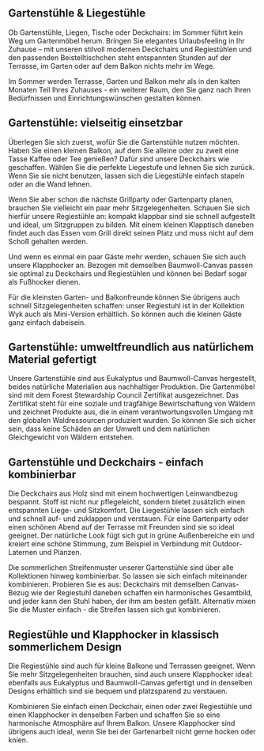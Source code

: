 

Gartenstühle & Liegestühle
--------------------------

Ob Gartenstühle, Liegen, Tische oder Deckchairs: im Sommer führt kein Weg um Gartenmöbel herum. Bringen Sie elegantes Urlaubsfeeling in Ihr Zuhause – mit unseren stilvoll modernen Deckchairs und Regiestühlen und den passenden Beistelltischchen steht entspannten Stunden auf der Terrasse, im Garten oder auf dem Balkon nichts mehr im Wege.

Im Sommer werden Terrasse, Garten und Balkon mehr als in den kalten Monaten Teil Ihres Zuhauses - ein weiterer Raum, den Sie ganz nach Ihren Bedürfnissen und Einrichtungswünschen gestalten können.

Gartenstühle: vielseitig einsetzbar
-----------------------------------

Überlegen Sie sich zuerst, wofür Sie die Gartenstühle nutzen möchten. Haben Sie einen kleinen Balkon, auf dem Sie alleine oder zu zweit eine Tasse Kaffee oder Tee genießen? Dafür sind unsere Deckchairs wie geschaffen. Wählen Sie die perfekte Liegestufe und lehnen Sie sich zurück. Wenn Sie sie nicht benutzen, lassen sich die Liegestühle einfach stapeln oder an die Wand lehnen.

Wenn Sie aber schon die nächste Grillparty oder Gartenparty planen, brauchen Sie vielleicht ein paar mehr Sitzgelegenheiten. Schauen Sie sich hierfür unsere Regiestühle an: kompakt klappbar sind sie schnell aufgestellt und ideal, um Sitzgruppen zu bilden. Mit einem kleinen Klapptisch daneben findet auch das Essen vom Grill direkt seinen Platz und muss nicht auf dem Schoß gehalten werden.

Und wenn es einmal ein paar Gäste mehr werden, schauen Sie sich auch unsere Klapphocker an. Bezogen mit demselben Baumwoll-Canvas passen sie optimal zu Deckchairs und Regiestühlen und können bei Bedarf sogar als Fußhocker dienen.

Für die kleinsten Garten- und Balkonfreunde können Sie übrigens auch schnell Sitzgelegenheiten schaffen: unser Regiestuhl ist in der Kollektion Wyk auch als Mini-Version erhältlich. So können auch die kleinen Gäste ganz einfach dabeisein.

Gartenstühle: umweltfreundlich aus natürlichem Material gefertigt
-----------------------------------------------------------------

Unsere Gartenstühle sind aus Eukalyptus und Baumwoll-Canvas hergestellt, beides natürliche Materialien aus nachhaltiger Produktion. Die Gartenmöbel sind mit dem Forest Stewardship Council Zertifikat ausgezeichnet. Das Zertifikat steht für eine soziale und tragfähige Bewirtschaftung von Wäldern und zeichnet Produkte aus, die in einem verantwortungsvollen Umgang mit den globalen Waldressourcen produziert wurden. So können Sie sich sicher sein, dass keine Schäden an der Umwelt und dem natürlichen Gleichgewicht von Wäldern entstehen.

Gartenstühle und Deckchairs - einfach kombinierbar
--------------------------------------------------

Die Deckchairs aus Holz sind mit einem hochwertigen Leinwandbezug bespannt. Stoff ist nicht nur pflegeleicht, sondern bietet zusätzlich einen entspannten Liege- und Sitzkomfort. Die Liegestühle lassen sich einfach und schnell auf- und zuklappen und verstauen. Für eine Gartenparty oder einen schönen Abend auf der Terrasse mit Freunden sind sie so ideal geeignet. Der natürliche Look fügt sich gut in grüne Außenbereiche ein und kreiert eine schöne Stimmung, zum Beispiel in Verbindung mit Outdoor-Laternen und Planzen.

Die sommerlichen Streifenmuster unserer Gartenstühle sind über alle Kollektionen hinweg kombinierbar. So lassen sie sich einfach miteinander kombinieren. Probieren Sie es aus: Deckchairs mit demselben Canvas-Bezug wie der Regiestuhl daneben schaffen ein harmonisches Gesamtbild, und jeder kann den Stuhl haben, der ihm am besten gefällt. Alternativ mixen Sie die Muster einfach - die Streifen lassen sich gut kombinieren.

Regiestühle und Klapphocker in klassisch sommerlichem Design
------------------------------------------------------------

Die Regiestühle sind auch für kleine Balkone und Terrassen geeignet. Wenn Sie mehr Sitzgelegenheiten brauchen, sind auch unsere Klapphocker ideal: ebenfalls aus Eukalyptus und Baumwoll-Canvas gefertigt und in denselben Designs erhältlich sind sie bequem und platzsparend zu verstauen.

Kombinieren Sie einfach einen Deckchair, einen oder zwei Regiestühle und einen Klapphocker in denselben Farben und schaffen Sie so eine harmonische Atmosphäre auf Ihrem Balkon. Unsere Klapphocker sind übrigens auch ideal, wenn Sie bei der Gartenarbeit nicht gerne hocken oder knien.
